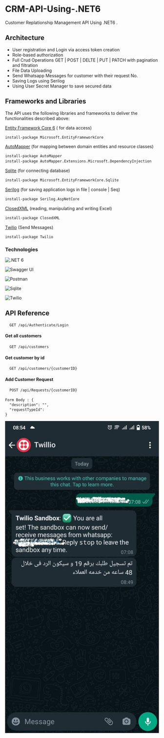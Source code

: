 
# CRM-API-Using-.NET6
Customer Replationship Management API Using .NET6 .

## Architecture

- User registration and Login via access token creation
- Role-based authorization
- Full Crud Operations GET | POST | DELTE | PUT | PATCH with pagination and filtration
- File Data Uploading
- Send Whatsapp Messages for customer with their request No.
- Saving Logs using Serilog
- Using User Secret Manager to save secured data

## Frameworks and Libraries
The API uses the following libraries and frameworks to deliver the functionalities described above:

[Entity Framework Core 6](https://learn.microsoft.com/en-us/ef/core/) ( for data access)
```bash
install-package Microsoft.EntityFrameworkCore 
```
[AutoMapper](https://automapper.org/) (for mapping between domain entities and resource classes)
```bash
install-package AutoMapper
install-package AutoMapper.Extensions.Microsoft.DependencyInjection
```
[Sqlite](https://www.sqlite.org/index.html) (for connecting database)
```bash
install-package Microsoft.EntityFrameworkCore.Sqlite 
```
[Serilog](https://serilog.net/) (for saving application logs in file | console | Seq)
```bash
install-package Serilog.AspNetCore
```
[ClosedXML](https://closedxml.readthedocs.io/en/latest/) (reading, manipulating and writing Excel)
```bash
install-package ClosedXML
```
[Twilio](https://www.twilio.com/) (Send Messages)
```bash
install-package Twilio
```

### Technologies

![.NET 6](https://img.shields.io/badge/.NET-512BD4?style=for-the-badge&logo=dotnet&logoColor=white)

![Swagger UI](https://img.shields.io/badge/Swagger-85EA2D?style=for-the-badge&logo=Swagger&logoColor=white)

![Postman](https://img.shields.io/badge/Postman-FF6C37?style=for-the-badge&logo=Postman&logoColor=white)

![Sqlite](https://img.shields.io/badge/SQLite-07405E?style=for-the-badge&logo=sqlite&logoColor=white)

![Twilio](https://img.shields.io/badge/Twilio-F22F46?style=for-the-badge&logo=Twilio&logoColor=white)

## API Reference

```http
  GET /api/Authenticate/Login
```

#### Get all customers

```http
  GET /api/customers
```

#### Get customer by id

```http
  GET /api/customers/{customerID}
```

#### Add Customer Request

```http
  POST /api/Requests/{customerID}
  
Form Body : {
  "description": "",
  "requestTypeId": 
}

```

![Whatsapp-submit-request-message](https://github.com/ayaosama05/CRM-API-Using-.NET6/blob/master/CustomerRelationshipManagementAPI/Uploads/Files/6ec15d52-c127-400a-b943-e0426d144f77.jpg)
